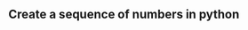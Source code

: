## Create a sequence of numbers in python
<!--stackedit_data:
eyJoaXN0b3J5IjpbLTE0MzkwOTE1MzJdfQ==
-->